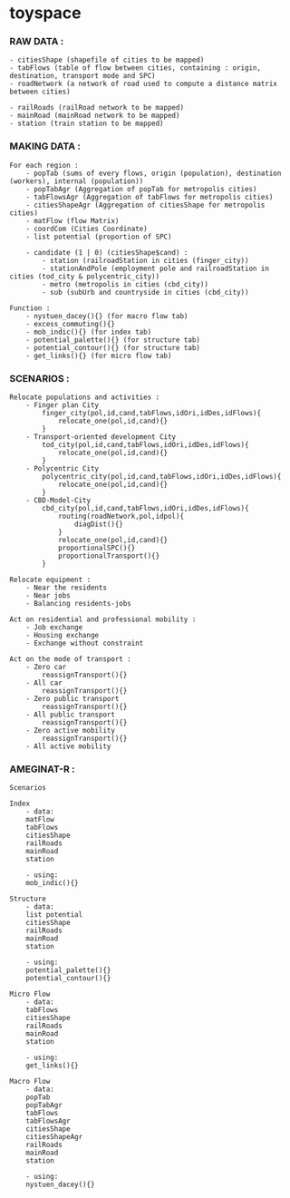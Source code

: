 # toyspace

### RAW DATA :

	- citiesShape (shapefile of cities to be mapped)
	- tabFlows (table of flow between cities, containing : origin, destination, transport mode and SPC)
	- roadNetwork (a network of road used to compute a distance matrix between cities)

	- railRoads (railRoad network to be mapped)
	- mainRoad (mainRoad network to be mapped)
	- station (train station to be mapped)



### MAKING DATA :

	For each region :
		- popTab (sums of every flows, origin (population), destination (workers), internal (population))
		- popTabAgr (Aggregation of popTab for metropolis cities)
		- tabFlowsAgr (Aggregation of tabFlows for metropolis cities)
		- citiesShapeAgr (Aggregation of citiesShape for metropolis cities)
		- matFlow (flow Matrix)
		- coordCom (Cities Coordinate)
		- list potential (proportion of SPC)
		 
		- candidate (1 | 0) (citiesShape$cand) :
			- station (railroadStation in cities (finger_city))
			- stationAndPole (employment pole and railroadStation in cities (tod_city & polycentric_city))
			- metro (metropolis in cities (cbd_city))
			- sub (subUrb and countryside in cities (cbd_city))
	
	Function : 
		- nystuen_dacey(){} (for macro flow tab)
		- excess_commuting(){}
		- mob_indic(){} (for index tab)
		- potential_palette(){} (for structure tab)
		- potential_contour(){} (for structure tab)
		- get_links(){} (for micro flow tab)
		
		
		
### SCENARIOS :

	Relocate populations and activities :
		- Finger plan City
			finger_city(pol,id,cand,tabFlows,idOri,idDes,idFlows){
				relocate_one(pol,id,cand){}
			}
		- Transport-oriented development City
			tod_city(pol,id,cand,tabFlows,idOri,idDes,idFlows){
				relocate_one(pol,id,cand){}
			}
		- Polycentric City
			polycentric_city(pol,id,cand,tabFlows,idOri,idDes,idFlows){
				relocate_one(pol,id,cand){}
			}
		- CBD-Model-City
			cbd_city(pol,id,cand,tabFlows,idOri,idDes,idFlows){
				routing(roadNetwork,pol,idpol){
					diagDist(){}
				}
				relocate_one(pol,id,cand){}
				proportionalSPC(){}
				proportionalTransport(){}
			}

	Relocate equipment :
		- Near the residents
		- Near jobs
		- Balancing residents-jobs

	Act on residential and professional mobility :
		- Job exchange
		- Housing exchange
		- Exchange without constraint

	Act on the mode of transport :
		- Zero car
			reassignTransport(){}
		- All car
			reassignTransport(){}
		- Zero public transport
			reassignTransport(){}
		- All public transport
			reassignTransport(){}
		- Zero active mobility
			reassignTransport(){}
		- All active mobility



### AMEGINAT-R :
	
	Scenarios

	Index
		- data:
		matFlow
		tabFlows
		citiesShape	
		railRoads
		mainRoad
		station
		
		- using:
		mob_indic(){}	
	
	Structure
		- data:	
		list potential	
		citiesShape
		railRoads
		mainRoad
		station
		
		- using:
		potential_palette(){}
		potential_contour(){}
	
	Micro Flow
		- data:
		tabFlows
		citiesShape	
		railRoads
		mainRoad
		station
		
		- using:
		get_links(){}
	
	Macro Flow
		- data:
		popTab
		popTabAgr
		tabFlows
		tabFlowsAgr
		citiesShape
		citiesShapeAgr	
		railRoads
		mainRoad
		station
		
		- using:
		nystuen_dacey(){}
